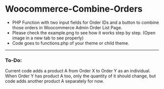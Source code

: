 # Woocommerce-Combine-Orders
 - PHP Function with two input fields for Order IDs and a button to combine those orders in Woocommerce Admin Order List Page.
 - Please check the example.png to see how it works step by step. (Open image in a new tab to see properly)
 - Code goes to functions.php of your theme or child theme.

---

### To-Do: 
Current code adds a product A from Order X to Order Y as an individual. When Order Y has product A too, only the quantity of it should change, but code adds another product A separately for now.
